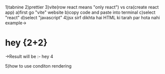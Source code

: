 <!-- install some extension -->

1)tabnine
2)prettier
3)vite(row react means "only react") vs cra(create react app)
a)first go "vite" website
b)copy code and paste into terminal
c)select "react"
d)select "javascript"
4)jsx sirf dikhta hai HTML ki tarah par hota nahi
example-> <h1>hey {2+2}</h1>
->Result will be :- hey 4

5)how to use conditon rendering 